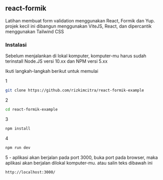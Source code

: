 ## react-formik

Latihan membuat form validation menggunakan React, Formik dan Yup.
projek kecil ini dibangun menggunakan ViteJS, React, dan dipercantik menggunakan Tailwind CSS

### Instalasi

Sebelum menjalankan di lokal komputer, komputer-mu harus sudah terinstall Node.JS versi 10.xx dan NPM versi 5.xx

Ikuti langkah-langkah berikut untuk memulai

1

```zsh
git clone https://github.com/rizkimcitra/react-formik-example
```

2

```zsh
cd react-formik-example
```

3

```zsh
npm install
```

4

```zsh
npm run dev
```

5 - aplikasi akan berjalan pada port 3000, buka port pada browser, maka aplikasi akan berjalan dilokal komputer-mu.
atau salin teks dibawah ini

```zsh
http://localhost:3000/
```
